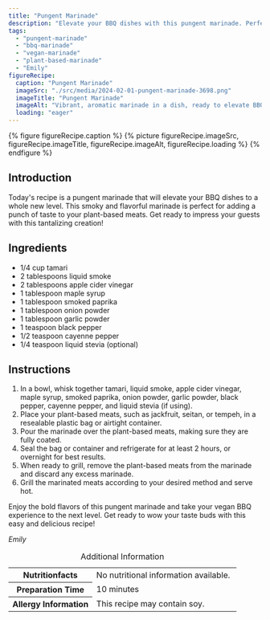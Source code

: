 ```yaml
---
title: "Pungent Marinade"
description: "Elevate your BBQ dishes with this pungent marinade. Perfect for plant-based meats like jackfruit, seitan, or tempeh. The smoky and bold flavors will impress your guests!"
tags:
  - "pungent-marinade"
  - "bbq-marinade"
  - "vegan-marinade"
  - "plant-based-marinade"
  - "Emily"
figureRecipe: 
  caption: "Pungent Marinade"
  imageSrc: "./src/media/2024-02-01-pungent-marinade-3698.png"
  imageTitle: "Pungent Marinade"
  imageAlt: "Vibrant, aromatic marinade in a dish, ready to elevate BBQ dishes. Clean, minimalist setup focuses on the tantalizing marinade, no distractions."
  loading: "eager"
---
```


{% figure figureRecipe.caption %}
{% picture figureRecipe.imageSrc, figureRecipe.imageTitle, figureRecipe.imageAlt, figureRecipe.loading %}
{% endfigure %}

## Introduction

Today's recipe is a pungent marinade that will elevate your BBQ dishes to a whole new level. This smoky and flavorful marinade is perfect for adding a punch of taste to your plant-based meats. Get ready to impress your guests with this tantalizing creation!

## Ingredients

- 1/4 cup tamari
- 2 tablespoons liquid smoke
- 2 tablespoons apple cider vinegar
- 1 tablespoon maple syrup
- 1 tablespoon smoked paprika
- 1 tablespoon onion powder
- 1 tablespoon garlic powder
- 1 teaspoon black pepper
- 1/2 teaspoon cayenne pepper
- 1/4 teaspoon liquid stevia (optional)

## Instructions

1. In a bowl, whisk together tamari, liquid smoke, apple cider vinegar, maple syrup, smoked paprika, onion powder, garlic powder, black pepper, cayenne pepper, and liquid stevia (if using).
2. Place your plant-based meats, such as jackfruit, seitan, or tempeh, in a resealable plastic bag or airtight container.
3. Pour the marinade over the plant-based meats, making sure they are fully coated.
4. Seal the bag or container and refrigerate for at least 2 hours, or overnight for best results.
5. When ready to grill, remove the plant-based meats from the marinade and discard any excess marinade.
6. Grill the marinated meats according to your desired method and serve hot.

Enjoy the bold flavors of this pungent marinade and take your vegan BBQ experience to the next level. Get ready to wow your taste buds with this easy and delicious recipe!

*Emily*

<table><caption class='sr-only'>Additional Information</caption><tr><th>Nutritionfacts</th><td>No nutritional information available.&nbsp;</td></tr><tr><th>Preparation Time</th><td>10 minutes&nbsp;</td></tr><tr><th>Allergy Information</th><td>This recipe may contain soy.&nbsp;</td></tr></table>

